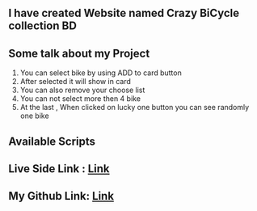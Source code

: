 ## I have created Website named Crazy BiCycle collection BD

## Some talk about my Project
1. You can select bike by using ADD to card button
2. After selected it will show in  card
3. You can also remove your choose list
4. You can not select more then 4 bike
5. At the last , When clicked on lucky one button you can see randomly one bike 
## Available Scripts

## Live Side Link :  [Link](https://online-bike-website.netlify.app/)
## My Github Link:  [Link](https://github.com/Programming-Hero-Web-Course4/lucky-one-Shoriful-Islam-11055)
